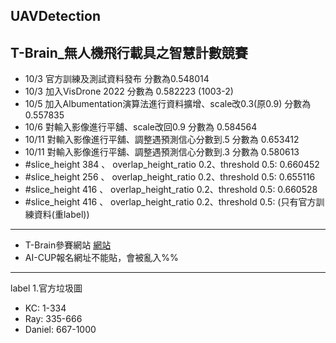 UAVDetection
---
T-Brain_無人機飛行載具之智慧計數競賽
---
* 10/3 官方訓練及測試資料發布 分數為0.548014
* 10/3 加入VisDrone 2022 分數為 0.582223 (1003-2)
* 10/5 加入Albumentation演算法進行資料擴增、scale改0.3(原0.9) 分數為 0.557835
* 10/6 對輸入影像進行平舖、scale改回0.9 分數為 0.584564
* 10/11 對輸入影像進行平舖、調整遇預測信心分數到.5 分數為 0.653412
* 10/11 對輸入影像進行平舖、調整遇預測信心分數到.3 分數為 0.580613
* #slice_height 384 、 overlap_height_ratio 0.2、threshold 0.5: 0.660452
* #slice_height 256 、 overlap_height_ratio 0.2、threshold 0.5: 0.655116
* #slice_height 416 、 overlap_height_ratio 0.2、threshold 0.5: 0.660528
* #slice_height 416 、 overlap_height_ratio 0.2、threshold 0.5: (只有官方訓練資料(重label))
---
* T-Brain參賽網站
[網站](https://tbrain.trendmicro.com.tw/Competitions/Details/25)
* AI-CUP報名網址不能貼，會被亂入%%
---
label
1.官方垃圾圖
  * KC: 	1-334
  * Ray: 	335-666
  * Daniel:	667-1000

